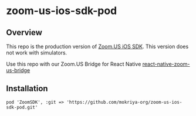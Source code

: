 # zoom-us-ios-sdk-pod

## Overview

This repo is the production version of [Zoom.US iOS SDK](http://github.com/zoom/zoom-sdk-ios). This version does not work with simulators.

Use this repo with our Zoom.US Bridge for React Native [react-native-zoom-us-bridge](https://github.com/mokriya-org/react-native-zoom-us-bridge)


## Installation

`pod 'ZoomSDK', :git => 'https://github.com/mokriya-org/zoom-us-ios-sdk-pod.git'`